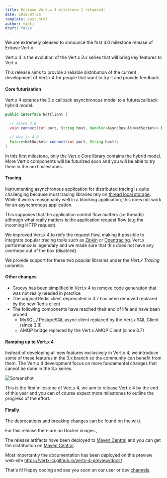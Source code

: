```yaml
---
title: Eclipse Vert.x 4 milestone 1 released!
date: 2019-07-26
template: post.html
author: vietj
draft: false
---
```


We are extremely pleased to announce the first 4.0 milestone release of Eclipse Vert.x .

Vert.x 4 is the evolution of the Vert.x 3.x series that will bring key features to Vert.x.

This release aims to provide a reliable distribution of the current development of Vert.x 4 for people that
want to try it and provide feedback.

#### Core futurisation

Vert.x 4 extends the 3.x callback asynchronous model to a future/callback hybrid model.

```java
public interface NetClient {

  // Since 3.0
  void connect(int port, String host, Handler<AsyncResult<NetSocket>> handler);

  // New in 4.0
  Future<NetSocket> connect(int port, String host);
}
```

In this first milestone, only the _Vert.x Core_ library contains the hybrid model. More Vert.x components
will be futurized soon and you will be able to try them in the next milestones.

#### Tracing

Instrumenting asynchronous application for distributed tracing is quite challenging because most tracing libraries
rely on [thread local storage](https://fr.wikipedia.org/wiki/Thread_Local_Storage). While it works reasonnably well
in a blocking application, this does not work for an asynchronous application.

This supposes that the application control flow matters (i.e threads) although what really matters is the application
request flow (e.g the incoming HTTP request).

We improved Vert.x 4 to reify the request flow, making it possible to integrate popular tracing tools such as [Zipkin](https://zipkin.io)
or [Opentracing](https://opentracing.io). Vert.x performance is legendary and we made sure that this does not have
any overhead out of the box (disabled).

We provide support for these two popular libraries under the _Vert.x Tracing_ umbrella.

#### Other changes

- Groovy has been simplified in Vert.x 4 to remove code generation that was not really needed in practice
- The original Redis client deprecated in 3.7 has been removed replaced by the new Redis client
- The following components have reached their end of life and have been pruned
  - MySQL / PostgreSQL async client replaced by the Vert.x SQL Client (since 3.8)
  - AMQP bridge replaced by the Vert.x AMQP Client (since 3.7)

#### Ramping up to Vert.x 4

Instead of developing all new features exclusively in Vert.x 4, we introduce some of these features in the 3.x branch
so the community can benefit from them. The Vert.x 4 development focus on more fundamental changes that cannot be done
in the 3.x series.

<img src="{{ site_url }}assets/blog/vertx-4-milestone1-release/vertx-4-timeline.png" alt="Screenshot" class="img-responsive">

This is the first milestone of Vert.x 4, we aim to release Vert.x 4 by the end of this year and you can of course
expect more milestones to outline the progress of the effort.

#### Finally

The [deprecations and breaking changes](https://github.com/vert-x3/wiki/wiki/4.0.0-Deprecations-and-breaking-changes)
 can be found on the wiki.

For this release there are no Docker images.,

The release artifacts have been deployed to [Maven Central](https://search.maven.org/search?q=g:io.vertx%20AND%20v:4.0.0-milestone1) and you can get the distribution on [Maven Central](https://repo1.maven.org/maven2/io/vertx/vertx-stack-manager/4.0.0-milestone1/).

Most importantly the documentation has been deployed on this preview web-site https://vertx-ci.github.io/vertx-4-preview/docs/

That's it! Happy coding and see you soon on our user or dev [channels](https://vertx.io/community).
